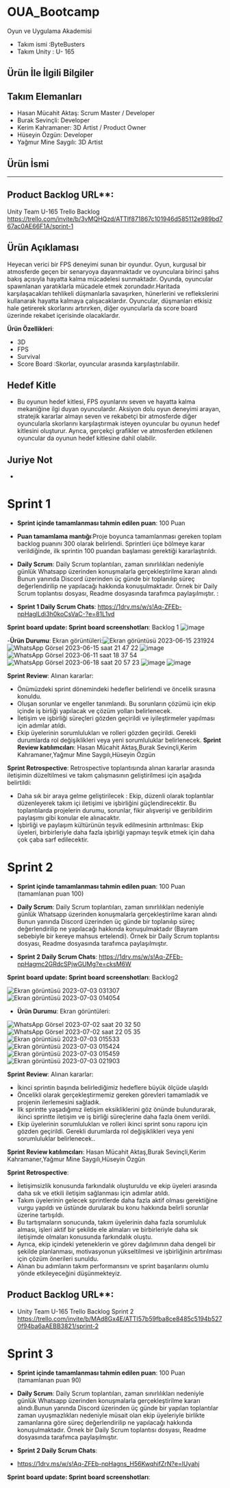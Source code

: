 # OUA_Bootcamp
Oyun ve Uygulama Akademisi
- Takım ismi :ByteBusters
- Takım Unity : U- 165

## Ürün İle İlgili Bilgiler


## Takım Elemanları
- Hasan Mücahit Aktaş: Scrum Master / Developer
- Burak Sevinçli: Developer
- Kerim Kahramaner: 3D Artist / Product Owner
- Hüseyin Özgün: Developer
- Yağmur Mine Saygılı: 3D Artist

## Ürün İsmi
----

## Product Backlog URL**:
Unity Team U-165 Trello Backlog
https://trello.com/invite/b/3vMQHQzd/ATTIf871867c101946d585112e989bd767ac0AE66F1A/sprint-1

## Ürün Açıklaması 
Heyecan verici bir FPS deneyimi sunan bir oyundur. Oyun, kurgusal bir atmosferde geçen bir senaryoya dayanmaktadır ve oyunculara birinci şahıs bakış açısıyla hayatta kalma mücadelesi sunmaktadır.
Oyunda, oyuncular spawnlanan yaratıklarla mücadele etmek zorundadır.Haritada karşılaşacakları tehlikeli düşmanlarla savaşırken, hünerlerini ve reflekslerini kullanarak hayatta kalmaya çalışacaklardır. Oyuncular, düşmanları etkisiz hale getirerek skorlarını artırırken, diğer oyuncularla da score board üzerinde rekabet içerisinde olacaklardır.

**Ürün Özellikleri**:
- 3D
- FPS
- Survival
- Score Board :Skorlar, oyuncular arasında karşılaştırılabilir.

## Hedef Kitle
- Bu oyunun hedef kitlesi, FPS oyunlarını seven ve hayatta kalma mekaniğine ilgi duyan oyunculardır. Aksiyon dolu oyun deneyimi arayan, stratejik kararlar almayı seven ve rekabetçi bir atmosferde diğer oyuncularla skorlarını karşılaştırmak isteyen oyuncular bu oyunun hedef kitlesini oluşturur. Ayrıca, gerçekçi grafikler ve atmosferden etkilenen oyuncular da oyunun hedef kitlesine dahil olabilir.
## Juriye Not
-
# Sprint 1
- **Sprint içinde tamamlanması tahmin edilen puan**: 100 Puan

- **Puan tamamlama mantığı**:Proje boyunca tamamlanması gereken toplam backlog puanını 300 olarak belirlendi. Sprintleri üçe bölmeye karar verildiğinde, ilk sprintin 100 puandan başlaması gerektiği kararlaştırıldı.

- **Daily Scrum**: Daily Scrum toplantıları, zaman sınırlılıkları nedeniyle günlük Whatsapp üzerinden konuşmalarla gerçekleştirilme kararı alındı  Bunun yanında Discord üzerinden üç günde bir toplanılıp süreç değerlendirilip ne yapılacağı hakkında konuşulmaktadır. Örnek bir Daily Scrum toplantısı dosyası, Readme dosyasında tarafımca paylaşılmıştır. : 
- **Sprint 1 Daily Scrum Chats**:
https://1drv.ms/w/s!Aq-ZFEb-npHaglLdi3h0koCsVaC-?e=81L1vd

**Sprint board update: Sprint board screenshotları**: Backlog 1
![image](https://github.com/buraksevincli/OUA_Bootcamp/assets/135923265/93bb3a85-de72-4210-907a-0d8619c26db4)


-**Ürün Durumu**: Ekran görüntüleri:![Ekran görüntüsü 2023-06-15 231924](https://github.com/buraksevincli/OUA_Bootcamp/assets/135923265/a5be3d52-e37d-44f5-b18d-e235cbb0995c)
![WhatsApp Görsel 2023-06-15 saat 21 47 22](https://github.com/buraksevincli/OUA_Bootcamp/assets/135923265/ad0a678f-d363-44f1-a136-3013c8f17cfb)
![image](https://github.com/buraksevincli/OUA_Bootcamp/assets/135923265/e891ac2b-1e55-4276-bcc9-aa7a6f08fb44)
![WhatsApp Görsel 2023-06-11 saat 18 37 54](https://github.com/buraksevincli/OUA_Bootcamp/assets/135923265/3cd4dae8-3536-4cf8-b7b6-cbde166c12a2)
![WhatsApp Görsel 2023-06-18 saat 20 57 23](https://github.com/buraksevincli/OUA_Bootcamp/assets/135923265/dc6619cd-7782-4beb-b081-cda555a661c8)
![image](https://github.com/buraksevincli/OUA_Bootcamp/assets/135923265/59a12a77-0005-4782-ac30-8bc87a14231b)
![image](https://github.com/buraksevincli/OUA_Bootcamp/assets/135923265/c441b882-3cff-4667-8605-71b30aa27f8f)


**Sprint Review**:
Alınan kararlar:
 - Önümüzdeki sprint dönemindeki hedefler belirlendi ve öncelik sırasına konuldu. 
 - Oluşan sorunlar ve engeller tanımlandı. Bu sorunların çözümü için ekip içinde iş birliği yapılacak ve çözüm yolları belirlenecek.
 - İletişim ve işbirliği süreçleri gözden geçirildi ve iyileştirmeler yapılması için adımlar atıldı.
 - Ekip üyelerinin sorumlulukları ve rolleri gözden geçirildi. Gerekli durumlarda rol değişiklikleri veya yeni sorumluluklar belirlenecek.
 **Sprint Review katılımcıları**: 
 Hasan Mücahit Aktaş,Burak Sevinçli,Kerim Kahramaner,Yağmur Mine Saygılı,Hüseyin Özgün

 **Sprint Retrospective**:
Retrospective toplantısında alınan kararlar arasında iletişimin düzeltilmesi ve takım çalışmasının geliştirilmesi için aşağıda belirtildi:
- Daha sık bir araya gelme geliştirilecek : Ekip, düzenli olarak toplantılar düzenleyerek takım içi iletişimi ve işbirliğini güçlendirecektir. Bu toplantılarda projelerin durumu, sorunlar, fikir alışverişi ve geribildirim paylaşımı gibi konular ele alınacaktır.
- İşbirliği ve paylaşım kültürünün teşvik edilmesinin arttırılması: Ekip üyeleri, birbirleriyle daha fazla işbirliği yapmayı teşvik etmek için daha çok çaba sarf edilecektir.
# Sprint 2

- **Sprint içinde tamamlanması tahmin edilen puan**: 100 Puan (tamamlanan puan 100)
  
- **Daily Scrum**: Daily Scrum toplantıları, zaman sınırlılıkları nedeniyle günlük Whatsapp üzerinden konuşmalarla gerçekleştirilme kararı alındı  Bunun yanında Discord üzerinden üç günde bir toplanılıp süreç değerlendirilip ne yapılacağı hakkında konuşulmaktadır (Bayram sebebiyle bir kereye mahsus ertelendi). Örnek bir Daily Scrum toplantısı dosyası, Readme dosyasında tarafımca paylaşılmıştır.
-  **Sprint 2 Daily Scrum Chats**:
https://1drv.ms/w/s!Aq-ZFEb-npHagmc2GRdcSPjwGUMg?e=cksM6W

**Sprint board update: Sprint board screenshotları**: Backlog2

![Ekran görüntüsü 2023-07-03 031307](https://github.com/buraksevincli/OUA_Bootcamp/assets/135923265/002e1b11-4567-4f0b-8ce4-5c8d9f7be143)
![Ekran görüntüsü 2023-07-03 014054](https://github.com/buraksevincli/OUA_Bootcamp/assets/135923265/7789a4a0-359c-4569-b08c-caea72a1934d)

- **Ürün Durumu**: Ekran görüntüleri:

![WhatsApp Görsel 2023-07-02 saat 20 32 50](https://github.com/buraksevincli/OUA_Bootcamp/assets/135923265/7f0a08e5-6435-4c9f-a2f3-90457c440747)
![WhatsApp Görsel 2023-07-02 saat 22 05 35](https://github.com/buraksevincli/OUA_Bootcamp/assets/135923265/52d5f39f-c747-4c5e-b547-854601a930e8)
![Ekran görüntüsü 2023-07-03 015533](https://github.com/buraksevincli/OUA_Bootcamp/assets/135923265/dd899570-37c8-42a0-adbd-15f40bd844d5)
![Ekran görüntüsü 2023-07-03 015424](https://github.com/buraksevincli/OUA_Bootcamp/assets/135923265/8790e7e4-3768-474e-b7cc-f99c3b7c52fb)
![Ekran görüntüsü 2023-07-03 015459](https://github.com/buraksevincli/OUA_Bootcamp/assets/135923265/47338c96-ac76-4f71-aeb7-3f5bcef07b67)
![Ekran görüntüsü 2023-07-03 021903](https://github.com/buraksevincli/OUA_Bootcamp/assets/135923265/6f039fd0-2e52-4809-b5cc-d386ca407607)


**Sprint Review**: 
Alınan kararlar: 
- İkinci sprintin başında belirlediğimiz hedeflere büyük ölçüde ulaşıldı
- Öncelikli olarak gerçekleştirmemiz gereken görevleri tamamladık ve projenin ilerlemesini sağladık.
- İlk sprintte yaşadığımız iletişim eksikliklerini göz önünde bulundurarak, ikinci sprintte iletişim ve iş birliği süreçlerine daha fazla önem verildi.
- Ekip üyelerinin sorumlulukları ve rolleri ikinci sprint sonu raporu için gözden geçirildi. Gerekli durumlarda rol değişiklikleri veya yeni sorumluluklar belirlenecek..

**Sprint Review katılımcıları**:
Hasan Mücahit Aktaş,Burak Sevinçli,Kerim Kahramaner,Yağmur Mine Saygılı,Hüseyin Özgün
 
  **Sprint Retrospective**:
- İletişimsizlik konusunda farkındalık oluşturuldu ve ekip üyeleri arasında daha sık ve etkili iletişim sağlanması için adımlar atıldı.
- Takım üyelerinin gelecek sprintlerde daha fazla aktif olması gerektiğine vurgu yapıldı ve üstünde durularak bu konu hakkında belirli sorunlar üzerine tartışıldı.
- Bu tartışmaların sonucunda, takım üyelerinin daha fazla sorumluluk alması, işleri aktif bir şekilde ele almaları ve birbirleriyle daha sık iletişimde olmaları konusunda farkındalık oluştu.
- Ayrıca, ekip içindeki yeteneklerin ve görev dağılımının daha dengeli bir şekilde planlanması, motivasyonun yükseltilmesi ve işbirliğinin artırılması için çözüm önerileri sunuldu.
- Alınan bu adımların takım performansını ve sprint başarılarını olumlu yönde etkileyeceğini düşünmekteyiz.

## Product Backlog URL**:
- Unity Team U-165 Trello Backlog Sprint 2
https://trello.com/invite/b/MAd8Gx4E/ATTI57b59fba8ce8485c5194b5270f94ba6aAEBB3821/sprint-2

# Sprint 3

- **Sprint içinde tamamlanması tahmin edilen puan**: 100 Puan (tamamlanan puan 90)

- **Daily Scrum**: Daily Scrum toplantıları, zaman sınırlılıkları nedeniyle günlük Whatsapp üzerinden konuşmalarla gerçekleştirilme kararı alındı.Bunun yanında Discord üzerinden üç günde bir yapılan toplantılar zaman uyuşmazlıkları nedeniyle müsait olan ekip üyeleriyle birlikte zamanlarına göre süreç değerlendirilip ne yapılacağı hakkında konuşulmaktadır. Örnek bir Daily Scrum toplantısı dosyası, Readme dosyasında tarafımca paylaşılmıştır.
-  **Sprint 2 Daily Scrum Chats**:
-  https://1drv.ms/w/s!Aq-ZFEb-npHagns_H56KwqhifZrN?e=lUyahj

**Sprint board update: Sprint board screenshotları**:


